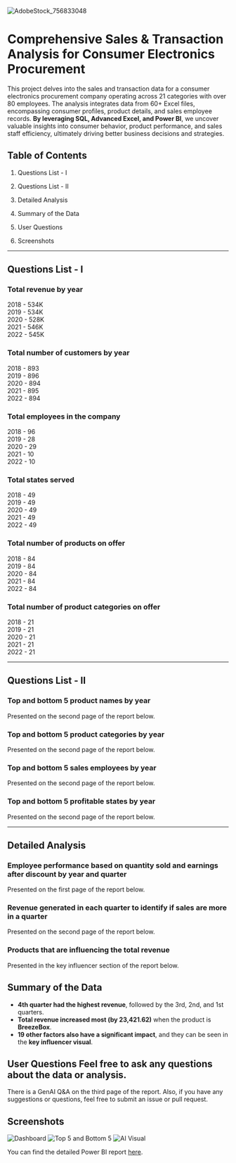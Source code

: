 ![AdobeStock_756833048](https://github.com/user-attachments/assets/ef3350b2-2e52-4c6e-a772-09d4d79b4aef)

# Comprehensive Sales & Transaction Analysis for Consumer Electronics Procurement

This project delves into the sales and transaction data for a consumer electronics procurement company operating across 21 categories with over 80 employees. The analysis integrates data from 60+ Excel files, encompassing consumer profiles, product details, and sales employee records. **By leveraging SQL, Advanced Excel, and Power BI**, we uncover valuable insights into consumer behavior, product performance, and sales staff efficiency, ultimately driving better business decisions and strategies.

## Table of Contents 
1. Questions List - I

2. Questions List - II

3. Detailed Analysis

4. Summary of the Data

5. User Questions

6. Screenshots

--- 
## Questions List - I 

### Total revenue by year 
2018 - 534K <br> 2019 - 534K<br> 2020 - 528K<br> 2021 - 546K<br> 2022 - 545K
### Total number of customers by year
2018 - 893<br> 2019 - 896<br> 2020 - 894<br> 2021 - 895<br> 2022 - 894
### Total employees in the company
2018 - 96<br> 2019 - 28<br> 2020 - 29<br> 2021 - 10<br> 2022 - 10
### Total states served
2018 - 49<br> 2019 - 49<br> 2020 - 49<br> 2021 - 49<br> 2022 - 49
### Total number of products on offer
2018 - 84<br> 2019 - 84<br> 2020 - 84<br> 2021 - 84<br> 2022 - 84
### Total number of product categories on offer
2018 - 21<br> 2019 - 21<br> 2020 - 21<br> 2021 - 21<br> 2022 - 21

---

## Questions List - II 
### Top and bottom 5 product names by year 
Presented on the second page of the report below.
### Top and bottom 5 product categories by year 
Presented on the second page of the report below.
### Top and bottom 5 sales employees by year 
Presented on the second page of the report below.
### Top and bottom 5 profitable states by year
Presented on the second page of the report below.

--- 

## Detailed Analysis
### Employee performance based on quantity sold and earnings after discount by year and quarter
Presented on the first page of the report below.
### Revenue generated in each quarter to identify if sales are more in a quarter
Presented on the second page of the report below.
### Products that are influencing the total revenue
Presented in the key influencer section of the report below.

## Summary of the Data
- **4th quarter had the highest revenue**, followed by the 3rd, 2nd, and 1st quarters.
- **Total revenue increased most (by 23,421.62)** when the product is **BreezeBox**.
- **19 other factors also have a significant impact**, and they can be seen in the **key influencer visual**.

## User Questions Feel free to ask any questions about the data or analysis.
There is a GenAI Q&A on the third page of the report. Also, if you have any suggestions or questions, feel free to submit an issue or pull request.

## Screenshots
![Dashboard](https://github.com/user-attachments/assets/8b66e918-0c41-44fd-9d9f-0eb91e5701f4)
![Top 5 and Bottom 5](https://github.com/user-attachments/assets/620a23c6-ee78-48a3-aade-006fa088867b)
![AI Visual](https://github.com/user-attachments/assets/5c4f313f-85f9-47b0-a872-1743daa31b2d)



You can find the detailed Power BI report [here](https://app.powerbi.com/groups/me/reports/fd37cc5b-25b4-45f5-bf1b-00d0fbc9f0c6?ctid=6b51660e-85ef-45af-8d1d-d1b469791224&pbi_source=linkShare&bookmarkGuid=cdc79da9-c97e-4028-b367-f36987238234).

